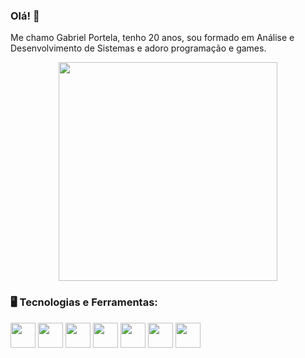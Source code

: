 ### Olá! 👋

Me chamo Gabriel Portela, tenho 20 anos, sou formado em Análise e Desenvolvimento de Sistemas e adoro programação e games.

<p align="center">
  <img src="https://super.abril.com.br/wp-content/uploads/2016/09/super_imggato_digitando_0.gif" width="350">
</p>

### 🖥️ Tecnologias e Ferramentas: 
<div display = 'flex'
<img width = '40px' src="https://cdn.jsdelivr.net/gh/devicons/devicon/icons/html5/html5-original-wordmark.svg" />
<img width = '40px' src="https://cdn.jsdelivr.net/gh/devicons/devicon/icons/css3/css3-original.svg" />
<img width = '40px' src="https://cdn.jsdelivr.net/gh/devicons/devicon/icons/javascript/javascript-original.svg" />
<img width = '40px' src="https://cdn.jsdelivr.net/gh/devicons/devicon/icons/react/react-original.svg" />
<img width = '40px' src="https://cdn.jsdelivr.net/gh/devicons/devicon/icons/nodejs/nodejs-original.svg" />
<img width = '40px' src="https://cdn.jsdelivr.net/gh/devicons/devicon/icons/tailwindcss/tailwindcss-original-wordmark.svg" />
<img width = '40px' src="https://cdn.jsdelivr.net/gh/devicons/devicon/icons/postgresql/postgresql-original.svg" />
<img width = '40px' src="https://cdn.jsdelivr.net/gh/devicons/devicon/icons/nextjs/nextjs-original.svg" /> 
</div>




